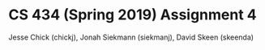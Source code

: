 # CS 434 (Spring 2019) Assignment 4
Jesse Chick (chickj), Jonah Siekmann (siekmanj), David Skeen (skeenda)
